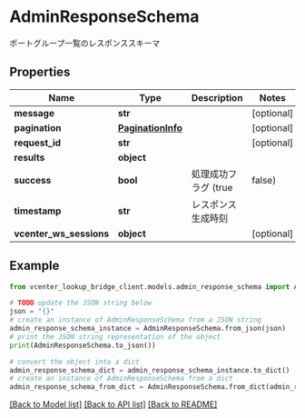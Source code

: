# AdminResponseSchema

ポートグループ一覧のレスポンススキーマ

## Properties

Name | Type | Description | Notes
------------ | ------------- | ------------- | -------------
**message** | **str** |  | [optional] 
**pagination** | [**PaginationInfo**](PaginationInfo.md) |  | [optional] 
**request_id** | **str** |  | [optional] 
**results** | **object** |  | 
**success** | **bool** | 処理成功フラグ (true|false) | 
**timestamp** | **str** | レスポンス生成時刻 | 
**vcenter_ws_sessions** | **object** |  | [optional] 

## Example

```python
from vcenter_lookup_bridge_client.models.admin_response_schema import AdminResponseSchema

# TODO update the JSON string below
json = "{}"
# create an instance of AdminResponseSchema from a JSON string
admin_response_schema_instance = AdminResponseSchema.from_json(json)
# print the JSON string representation of the object
print(AdminResponseSchema.to_json())

# convert the object into a dict
admin_response_schema_dict = admin_response_schema_instance.to_dict()
# create an instance of AdminResponseSchema from a dict
admin_response_schema_from_dict = AdminResponseSchema.from_dict(admin_response_schema_dict)
```
[[Back to Model list]](../README.md#documentation-for-models) [[Back to API list]](../README.md#documentation-for-api-endpoints) [[Back to README]](../README.md)


